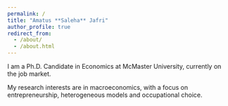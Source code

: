 ```yaml
---
permalink: /
title: "Amatus **Saleha** Jafri"
author_profile: true
redirect_from: 
  - /about/
  - /about.html
---
```


I am a Ph.D. Candidate in Economics at McMaster University, currently on the job market.

My research interests are in macroeconomics, with a focus on entrepreneurship, heterogeneous models and  occupational choice.
